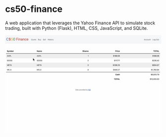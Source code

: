 # cs50-finance
A web application that leverages the Yahoo Finance API to simulate stock trading, built with Python (Flask), HTML, CSS, JavaScript, and SQLite.

![Preview](https://github.com/hongbo-wei/cs50-finance/blob/main/static/finance.jpg?raw=true)
